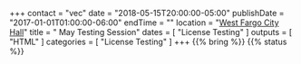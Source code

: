 +++
contact = "vec"
date = "2018-05-15T20:00:00-05:00"
publishDate = "2017-01-01T01:00:00-06:00"
endTime = ""
location = "[West Fargo City Hall](/places/west-fargo-city-hall/)"
title = " May Testing Session"
dates = [ "License Testing" ]
outputs = [ "HTML" ]
categories = [ "License Testing" ]
+++
{{% bring %}}
{{% status %}}

